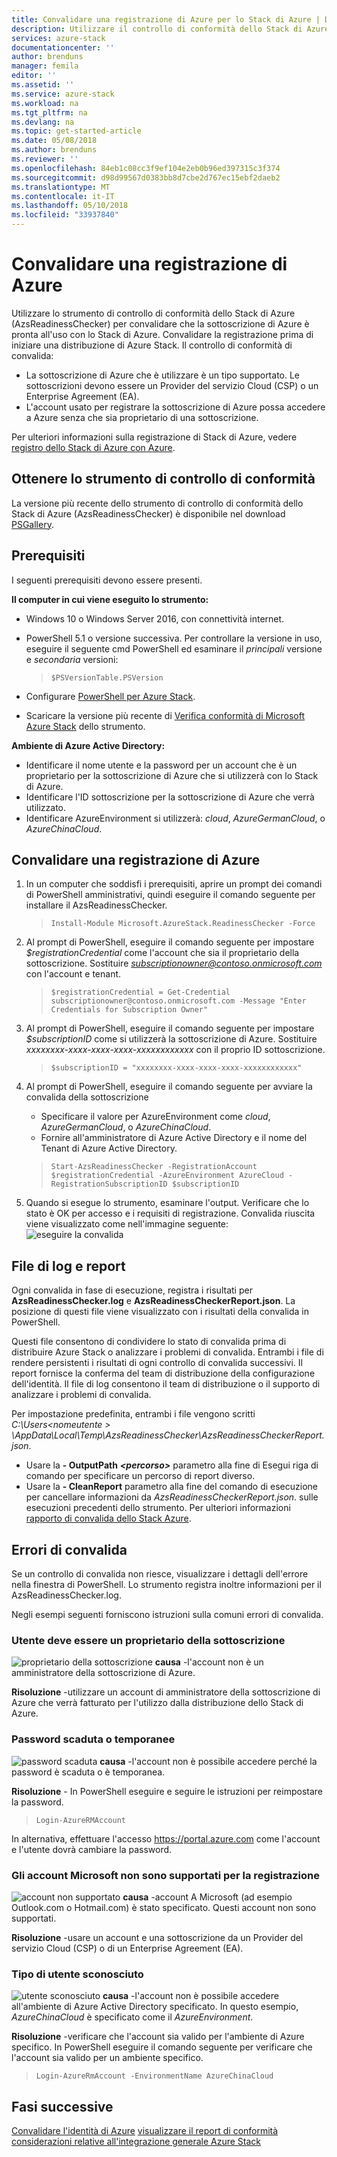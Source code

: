 ```yaml
---
title: Convalidare una registrazione di Azure per lo Stack di Azure | Documenti Microsoft
description: Utilizzare il controllo di conformità dello Stack di Azure per convalidare la registrazione di Azure.
services: azure-stack
documentationcenter: ''
author: brenduns
manager: femila
editor: ''
ms.assetid: ''
ms.service: azure-stack
ms.workload: na
ms.tgt_pltfrm: na
ms.devlang: na
ms.topic: get-started-article
ms.date: 05/08/2018
ms.author: brenduns
ms.reviewer: ''
ms.openlocfilehash: 84eb1c08cc3f9ef104e2eb0b96ed397315c3f374
ms.sourcegitcommit: d98d99567d0383bb8d7cbe2d767ec15ebf2daeb2
ms.translationtype: MT
ms.contentlocale: it-IT
ms.lasthandoff: 05/10/2018
ms.locfileid: "33937840"
---
```

# <a name="validate-azure-registration"></a>Convalidare una registrazione di Azure 
Utilizzare lo strumento di controllo di conformità dello Stack di Azure (AzsReadinessChecker) per convalidare che la sottoscrizione di Azure è pronta all'uso con lo Stack di Azure. Convalidare la registrazione prima di iniziare una distribuzione di Azure Stack. Il controllo di conformità di convalida:
- La sottoscrizione di Azure che è utilizzare è un tipo supportato. Le sottoscrizioni devono essere un Provider del servizio Cloud (CSP) o un Enterprise Agreement (EA). 
- L'account usato per registrare la sottoscrizione di Azure possa accedere a Azure senza che sia proprietario di una sottoscrizione. 

Per ulteriori informazioni sulla registrazione di Stack di Azure, vedere [registro dello Stack di Azure con Azure](azure-stack-registration.md). 

## <a name="get-the-readiness-checker-tool"></a>Ottenere lo strumento di controllo di conformità
La versione più recente dello strumento di controllo di conformità dello Stack di Azure (AzsReadinessChecker) è disponibile nel download [PSGallery](https://aka.ms/AzsReadinessChecker).  

## <a name="prerequisites"></a>Prerequisiti
I seguenti prerequisiti devono essere presenti.

**Il computer in cui viene eseguito lo strumento:**
 - Windows 10 o Windows Server 2016, con connettività internet.
 - PowerShell 5.1 o versione successiva. Per controllare la versione in uso, eseguire il seguente cmd PowerShell ed esaminare il *principali* versione e *secondaria* versioni:  

    >`$PSVersionTable.PSVersion` 
 - Configurare [PowerShell per Azure Stack](azure-stack-powershell-install.md). 
 - Scaricare la versione più recente di [Verifica conformità di Microsoft Azure Stack](https://aka.ms/AzsReadinessChecker) dello strumento.  

**Ambiente di Azure Active Directory:**
 - Identificare il nome utente e la password per un account che è un proprietario per la sottoscrizione di Azure che si utilizzerà con lo Stack di Azure.  
 - Identificare l'ID sottoscrizione per la sottoscrizione di Azure che verrà utilizzato. 
 - Identificare AzureEnvironment si utilizzerà: *cloud*, *AzureGermanCloud*, o *AzureChinaCloud*.

## <a name="validate-azure-registration"></a>Convalidare una registrazione di Azure
1. In un computer che soddisfi i prerequisiti, aprire un prompt dei comandi di PowerShell amministrativi, quindi eseguire il comando seguente per installare il AzsReadinessChecker.
    > `Install-Module Microsoft.AzureStack.ReadinessChecker -Force`

2. Al prompt di PowerShell, eseguire il comando seguente per impostare *$registrationCredential* come l'account che sia il proprietario della sottoscrizione.   Sostituire *subscriptionowner@contoso.onmicrosoft.com* con l'account e tenant. 
    > `$registrationCredential = Get-Credential subscriptionowner@contoso.onmicrosoft.com -Message "Enter Credentials for Subscription Owner"`

3. Al prompt di PowerShell, eseguire il comando seguente per impostare *$subscriptionID* come si utilizzerà la sottoscrizione di Azure. Sostituire *xxxxxxxx-xxxx-xxxx-xxxx-xxxxxxxxxxxx* con il proprio ID sottoscrizione.  
     > `$subscriptionID = "xxxxxxxx-xxxx-xxxx-xxxx-xxxxxxxxxxxx"` 

4. Al prompt di PowerShell, eseguire il comando seguente per avviare la convalida della sottoscrizione 
   - Specificare il valore per AzureEnvironment come *cloud*, *AzureGermanCloud*, o *AzureChinaCloud*.  
   - Fornire all'amministratore di Azure Active Directory e il nome del Tenant di Azure Active Directory. 

   > `Start-AzsReadinessChecker -RegistrationAccount $registrationCredential -AzureEnvironment AzureCloud -RegistrationSubscriptionID $subscriptionID`

5. Quando si esegue lo strumento, esaminare l'output. Verificare che lo stato è OK per accesso e i requisiti di registrazione. Convalida riuscita viene visualizzato come nell'immagine seguente:  
![eseguire la convalida](./media/azure-stack-validate-registration/registration-validation.png)


## <a name="report-and-log-file"></a>File di log e report
Ogni convalida in fase di esecuzione, registra i risultati per **AzsReadinessChecker.log** e **AzsReadinessCheckerReport.json**. La posizione di questi file viene visualizzato con i risultati della convalida in PowerShell. 

Questi file consentono di condividere lo stato di convalida prima di distribuire Azure Stack o analizzare i problemi di convalida. Entrambi i file di rendere persistenti i risultati di ogni controllo di convalida successivi. Il report fornisce la conferma del team di distribuzione della configurazione dell'identità. Il file di log consentono il team di distribuzione o il supporto di analizzare i problemi di convalida. 

Per impostazione predefinita, entrambi i file vengono scritti *C:\Users\<nomeutente > \AppData\Local\Temp\AzsReadinessChecker\AzsReadinessCheckerReport.json*.  
 - Usare la **- OutputPath** ***&lt;percorso&gt;*** parametro alla fine di Esegui riga di comando per specificare un percorso di report diverso.   
 - Usare la **- CleanReport** parametro alla fine del comando di esecuzione per cancellare informazioni da *AzsReadinessCheckerReport.json*.  sulle esecuzioni precedenti dello strumento. Per ulteriori informazioni [rapporto di convalida dello Stack Azure](azure-stack-validation-report.md).

## <a name="validation-failures"></a>Errori di convalida
Se un controllo di convalida non riesce, visualizzare i dettagli dell'errore nella finestra di PowerShell. Lo strumento registra inoltre informazioni per il AzsReadinessChecker.log.

Negli esempi seguenti forniscono istruzioni sulla comuni errori di convalida.

### <a name="user-must-be-an-owner-of-the-subscription"></a>Utente deve essere un proprietario della sottoscrizione   
![proprietario della sottoscrizione](./media/azure-stack-validate-registration/subscription-owner.png)
**causa** -l'account non è un amministratore della sottoscrizione di Azure.   

**Risoluzione** -utilizzare un account di amministratore della sottoscrizione di Azure che verrà fatturato per l'utilizzo dalla distribuzione dello Stack di Azure.


### <a name="expired-or-temporary-password"></a>Password scaduta o temporanee 
![password scaduta](./media/azure-stack-validate-registration/expired-password.png)
**causa** -l'account non è possibile accedere perché la password è scaduta o è temporanea.     

**Risoluzione** - In PowerShell eseguire e seguire le istruzioni per reimpostare la password. 
  > `Login-AzureRMAccount` 

In alternativa, effettuare l'accesso https://portal.azure.com come l'account e l'utente dovrà cambiare la password.


### <a name="microsoft-accounts-are-not-supported-for-registration"></a>Gli account Microsoft non sono supportati per la registrazione  
![account non supportato](./media/azure-stack-validate-registration/unsupported-account.png)
**causa** -account A Microsoft (ad esempio Outlook.com o Hotmail.com) è stato specificato.  Questi account non sono supportati.

**Risoluzione** -usare un account e una sottoscrizione da un Provider del servizio Cloud (CSP) o di un Enterprise Agreement (EA). 


### <a name="unknown-user-type"></a>Tipo di utente sconosciuto  
![utente sconosciuto](./media/azure-stack-validate-registration/unknown-user.png)
**causa** -l'account non è possibile accedere all'ambiente di Azure Active Directory specificato. In questo esempio, *AzureChinaCloud* è specificato come il *AzureEnvironment*.  

**Risoluzione** -verificare che l'account sia valido per l'ambiente di Azure specifico. In PowerShell eseguire il comando seguente per verificare che l'account sia valido per un ambiente specifico.     
  > `Login-AzureRmAccount -EnvironmentName AzureChinaCloud`


## <a name="next-steps"></a>Fasi successive
[Convalidare l'identità di Azure](azure-stack-validate-identity.md)
[visualizzare il report di conformità](azure-stack-validation-report.md)
[considerazioni relative all'integrazione generale Azure Stack](azure-stack-datacenter-integration.md)

